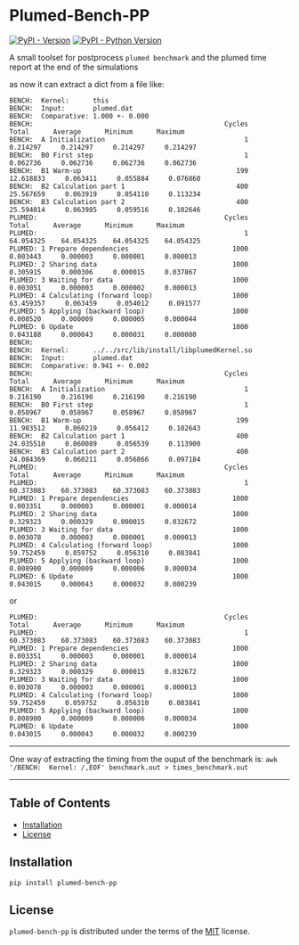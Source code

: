 # Plumed-Bench-PP

[![PyPI - Version](https://img.shields.io/pypi/v/plumed-bench-pp.svg)](https://pypi.org/project/plumed-bench-pp)
[![PyPI - Python Version](https://img.shields.io/pypi/pyversions/plumed-bench-pp.svg)](https://pypi.org/project/plumed-bench-pp)

A small toolset for postprocess `plumed benchmark` and the plumed time report at the end of the simulations

as now it can extract a dict from a file like:
```
BENCH:  Kernel:      this
BENCH:  Input:       plumed.dat
BENCH:  Comparative: 1.000 +- 0.000
BENCH:                                                Cycles        Total      Average      Minimum      Maximum
BENCH:  A Initialization                                   1     0.214297     0.214297     0.214297     0.214297
BENCH:  B0 First step                                      1     0.062736     0.062736     0.062736     0.062736
BENCH:  B1 Warm-up                                       199    12.618833     0.063411     0.055884     0.076860
BENCH:  B2 Calculation part 1                            400    25.567659     0.063919     0.054110     0.113234
BENCH:  B3 Calculation part 2                            400    25.594014     0.063985     0.059516     0.102646
PLUMED:                                               Cycles        Total      Average      Minimum      Maximum
PLUMED:                                                    1    64.054325    64.054325    64.054325    64.054325
PLUMED: 1 Prepare dependencies                          1000     0.003443     0.000003     0.000001     0.000013
PLUMED: 2 Sharing data                                  1000     0.305915     0.000306     0.000015     0.037867
PLUMED: 3 Waiting for data                              1000     0.003051     0.000003     0.000002     0.000013
PLUMED: 4 Calculating (forward loop)                    1000    63.459357     0.063459     0.054012     0.091577
PLUMED: 5 Applying (backward loop)                      1000     0.008520     0.000009     0.000005     0.000044
PLUMED: 6 Update                                        1000     0.043188     0.000043     0.000031     0.000080
BENCH:  
BENCH:  Kernel:      ../../src/lib/install/libplumedKernel.so
BENCH:  Input:       plumed.dat
BENCH:  Comparative: 0.941 +- 0.002
BENCH:                                                Cycles        Total      Average      Minimum      Maximum
BENCH:  A Initialization                                   1     0.216190     0.216190     0.216190     0.216190
BENCH:  B0 First step                                      1     0.058967     0.058967     0.058967     0.058967
BENCH:  B1 Warm-up                                       199    11.983512     0.060219     0.056412     0.102643
BENCH:  B2 Calculation part 1                            400    24.035510     0.060089     0.056539     0.113900
BENCH:  B3 Calculation part 2                            400    24.084369     0.060211     0.056866     0.097184
PLUMED:                                               Cycles        Total      Average      Minimum      Maximum
PLUMED:                                                    1    60.373083    60.373083    60.373083    60.373083
PLUMED: 1 Prepare dependencies                          1000     0.003351     0.000003     0.000001     0.000014
PLUMED: 2 Sharing data                                  1000     0.329323     0.000329     0.000015     0.032672
PLUMED: 3 Waiting for data                              1000     0.003078     0.000003     0.000001     0.000013
PLUMED: 4 Calculating (forward loop)                    1000    59.752459     0.059752     0.056310     0.083841
PLUMED: 5 Applying (backward loop)                      1000     0.008900     0.000009     0.000006     0.000034
PLUMED: 6 Update                                        1000     0.043015     0.000043     0.000032     0.000239
```

or 
```
PLUMED:                                               Cycles        Total      Average      Minimum      Maximum
PLUMED:                                                    1    60.373083    60.373083    60.373083    60.373083
PLUMED: 1 Prepare dependencies                          1000     0.003351     0.000003     0.000001     0.000014
PLUMED: 2 Sharing data                                  1000     0.329323     0.000329     0.000015     0.032672
PLUMED: 3 Waiting for data                              1000     0.003078     0.000003     0.000001     0.000013
PLUMED: 4 Calculating (forward loop)                    1000    59.752459     0.059752     0.056310     0.083841
PLUMED: 5 Applying (backward loop)                      1000     0.008900     0.000009     0.000006     0.000034
PLUMED: 6 Update                                        1000     0.043015     0.000043     0.000032     0.000239
```

----

One way of extracting the timing from the ouput of the benchmark is:
`awk '/BENCH:  Kernel: /,EOF' benchmark.out > times_benchmark.out`

-----

## Table of Contents

- [Installation](#installation)
- [License](#license)

## Installation

```console
pip install plumed-bench-pp
```

## License

`plumed-bench-pp` is distributed under the terms of the [MIT](https://spdx.org/licenses/MIT.html) license.
